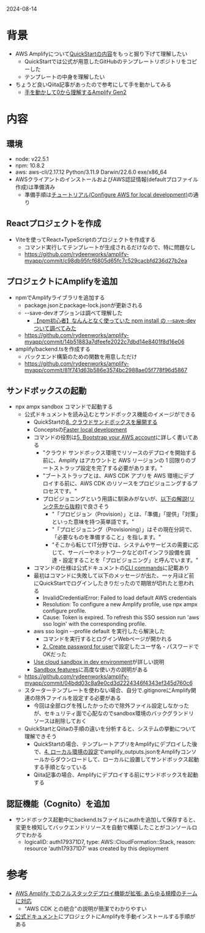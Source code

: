 2024-08-14

# 背景

- AWS Amplifyについて[QuickStartの内容](https://docs.amplify.aws/react/start/quickstart/)をもっと掘り下げて理解したい
  - QuickStartでは公式が用意したGitHubのテンプレートリポジトリをコピーした
  - テンプレートの中身を理解したい
- ちょうど良いQiita記事があったので参考にして手を動かしてみる
  - [手を動かして0から理解するAmplify Gen2](https://qiita.com/moritalous/items/76a05676a564960ac974)

# 内容

## 環境

- node: v22.5.1
- npm: 10.8.2
- aws: aws-cli/2.17.12 Python/3.11.9 Darwin/22.6.0 exe/x86_64
- AWSクライアントのインストールおよびAWS認証情報(defaultプロファイル作成)は準備済み
  - 準備手順は[チュートリアル(Configure AWS for local development)](https://docs.amplify.aws/react/start/account-setup/)の通り

## Reactプロジェクトを作成

- Viteを使ってReact+TypeScriptのプロジェクトを作成する
  - コマンド実行してテンプレートが生成されるだけなので、特に問題なし
  - https://github.com/rydeenworks/amplify-myapp/commit/c98db95fcf6805d65fc7c529cacbfd236d27b2ea

## プロジェクトにAmplifyを追加

- npmでAmplifyライブラリを追加する
  - package.jsonとpackage-lock.jsonが更新される
  - --save-devオプションは調べて理解した
    - [【npm初心者】なんんとなく使っていた npm install の --save-dev ついて調べてみた](https://zenn.dev/hrkmtsmt/articles/5f4a0e5c79b77a)
  - https://github.com/rydeenworks/amplify-myapp/commit/14b51883a7dfeefe2022c7dbd14e8401f8d16e06
- amplify/backend.tsを作成する
  - バックエンド構築のための関数を用意しただけ
  - https://github.com/rydeenworks/amplify-myapp/commit/81f741d63b586e3574bc2988ae05f778f96d5867

## サンドボックスの起動

- npx ampx sandbox コマンドで起動する
  - 公式ドキュメントを読み込むとサンドボックス機能のイメージができる
    - QuickStartの[8. クラウドサンドボックスを展開する](https://docs.amplify.aws/react/start/quickstart/#8-deploy-cloud-sandbox)
    - Conceptsの[Faster local development](https://docs.amplify.aws/react/how-amplify-works/concepts/#faster-local-development)
    - コマンドの役割は[5. Bootstrap your AWS account](https://docs.amplify.aws/react/start/account-setup/#5-bootstrap-your-aws-account)に詳しく書いてある
      - "クラウド サンドボックス環境でリソースのデプロイを開始する前に、Amplify はアカウントと AWS リージョンの 1 回限りのブートストラップ設定を完了する必要があります。"
      - "ブートストラップとは、AWS CDK アプリを AWS 環境にデプロイする前に、AWS CDK のリソースをプロビジョニングするプロセスです。"
      - プロビジョニングという用語に馴染みがないが、[以下の解説(リンク先から抜粋)](https://pfs.nifcloud.com/navi/words/provisioning.htm)で良さそう
        - "「プロビジョン（Provision）」とは、「準備」「提供」「対策」といった意味を持つ英単語です。"
        - "「プロビジョニング（Provisioning）」はその現在分詞で、「必要なものを準備すること」を指します。"
        - "そこから転じてIT分野では、システムやサービスの需要に応じて、サーバーやネットワークなどのITインフラ設備を調達・設定することを「プロビジョニング」と呼んでいます。"
    - コマンドの仕様は公式ドキュメントの[CLI commands](https://docs.amplify.aws/react/reference/cli-commands/)に記載あり
    - 最初はコマンドに失敗して以下のメッセージが出た、一ヶ月ほど前にQuickStartでログインしたきりだったので期限が切れたと思われる
      - InvalidCredentialError: Failed to load default AWS credentials
      - Resolution: To configure a new Amplify profile, use npx ampx configure profile.
      - Cause: Token is expired. To refresh this SSO session run 'aws sso login' with the corresponding profile.
    - aws sso login --profile default を実行したら解決した
      - コマンドを実行するとログインWebページが開かれる
      - [2. Create password for user](https://docs.amplify.aws/react/start/account-setup/#2-create-password-for-user)で設定したユーザ名・パスワードでOKだった
    - [Use cloud sandbox in dev environment](https://docs.amplify.aws/react/deploy-and-host/sandbox-environments/setup/)が詳しい説明
    - [Sandbox features](https://docs.amplify.aws/react/deploy-and-host/sandbox-environments/features/)に高度な使い方の説明がある
  - https://github.com/rydeenworks/amplify-myapp/commit/04bdd03c8a9e0cd3d2224346f4343ef345d760c6
  - スターターテンプレートを使わない場合、自分で.gitignoreにAmplify関連の除外ファイルを設定する必要がある
    - 今回は全部ログを残したかったので除外ファイル設定しなかったが、セキュリティ面で心配なのでsandbox環境のバックグランドリソースは削除しておく
  - QuickStartとQiitaの手順の違いを分析すると、システムの挙動について理解できそう
    - QuickStartの場合、テンプレートアプリをAmplifyにデプロイした後で、[4. ローカル環境の設定](https://docs.amplify.aws/react/start/quickstart/#4-set-up-local-environment)でamplify_outputs.jsonをAmplifyコンソールからダウンロードして、ローカルに設置してサンドボックス起動する手順となっている
    - Qiita記事の場合、Amplifyにデプロイする前にサンドボックスを起動する

## 認証機能（Cognito）を追加

- サンドボックス起動中にbackend.tsファイルにauthを追加して保存すると、変更を検知してバックエンドリソースを自動で構築したことがコンソールログでわかる
  - logicalID: auth179371D7, type: AWS::CloudFormation::Stack, reason: resource 'auth179371D7' was created by this deployment


# 参考

- [AWS Amplify でのフルスタックデプロイ機能が拡張: あらゆる規模のチームに対応](https://aws.amazon.com/jp/blogs/news/team-workflows-amplify/)
  - "AWS CDK との統合"の説明が簡潔でわかりやすい
- [公式ドキュメント](https://docs.amplify.aws/react/start/manual-installation/)にプロジェクトにAmplifyを手動インストールする手順がある
